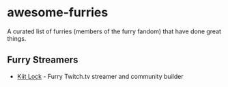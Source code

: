 # awesome-furries

A curated list of furries (members of the furry fandom) that have done great things.

## Furry Streamers

 * [Kiit Lock](https://github.com/Furry-Fandom/awesome-furries/blob/master/furries/streamers/0001-kiit-lock.md) - Furry Twitch.tv streamer and community builder

